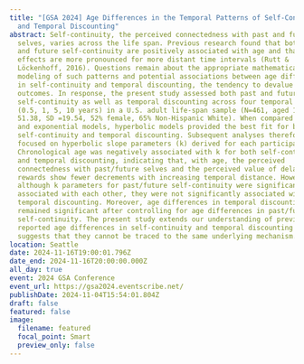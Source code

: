 ```yaml
---
title: "[GSA 2024] Age Differences in the Temporal Patterns of Self-Continuity
  and Temporal Discounting"
abstract: Self-continuity, the perceived connectedness with past and future
  selves, varies across the life span. Previous research found that both past
  and future self-continuity are positively associated with age and that such
  effects are more pronounced for more distant time intervals (Rutt &
  Löckenhoff, 2016). Questions remain about the appropriate mathematical
  modeling of such patterns and potential associations between age differences
  in self-continuity and temporal discounting, the tendency to devalue future
  outcomes. In response, the present study assessed both past and future
  self-continuity as well as temporal discounting across four temporal distances
  (0.5, 1, 5, 10 years) in a U.S. adult life-span sample (N=461, aged 18–96, M =
  51.38, SD =19.54, 52% female, 65% Non-Hispanic White). When compared to linear
  and exponential models, hyperbolic models provided the best fit for both
  self-continuity and temporal discounting. Subsequent analyses therefore
  focused on hyperbolic slope parameters (k) derived for each participant.
  Chronological age was negatively associated with k for both self-continuity
  and temporal discounting, indicating that, with age, the perceived
  connectedness with past/future selves and the perceived value of delayed
  rewards show fewer decrements with increasing temporal distance. However,
  although k parameters for past/future self-continuity were significantly
  associated with each other, they were not significantly associated with
  temporal discounting. Moreover, age differences in temporal discounting
  remained significant after controlling for age differences in past/future
  self-continuity. The present study extends our understanding of previously
  reported age differences in self-continuity and temporal discounting but
  suggests that they cannot be traced to the same underlying mechanism.
location: Seattle
date: 2024-11-16T19:00:01.796Z
date_end: 2024-11-16T20:00:00.000Z
all_day: true
event: 2024 GSA Conference
event_url: https://gsa2024.eventscribe.net/
publishDate: 2024-11-04T15:54:01.804Z
draft: false
featured: false
image:
  filename: featured
  focal_point: Smart
  preview_only: false
---
```


